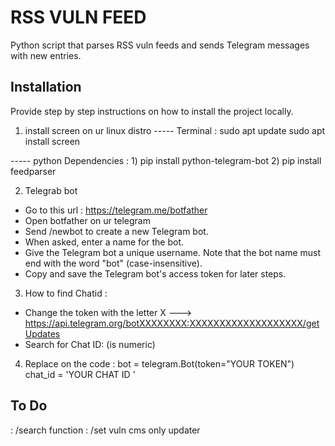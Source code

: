 #  RSS VULN FEED

Python script that parses RSS vuln feeds and sends Telegram messages with new entries.



## Installation

Provide step by step instructions on how to install the project locally.


1) install screen on ur linux distro 
----- Terminal : 
        sudo apt update 
        sudo apt install screen
        
----- python  Dependencies :
        1) pip install python-telegram-bot
        2) pip install feedparser

2) Telegrab bot 
* Go to this url : https://telegram.me/botfather
* Open botfather on ur telegram 
* Send /newbot to create a new Telegram bot.
* When asked, enter a name for the bot.
* Give the Telegram bot a unique username. Note that the bot name must end with the word "bot" (case-insensitive).
* Copy and save the Telegram bot's access token for later steps.

3) How to find Chatid :

* Change the token with the letter X 
---> https://api.telegram.org/botXXXXXXXX:XXXXXXXXXXXXXXXXXXX/getUpdates
* Search for Chat ID: (is numeric)

4) Replace on the code :
bot = telegram.Bot(token="YOUR TOKEN")
chat_id = 'YOUR CHAT ID '




## To Do 

: /search function 
: /set vuln cms only updater
